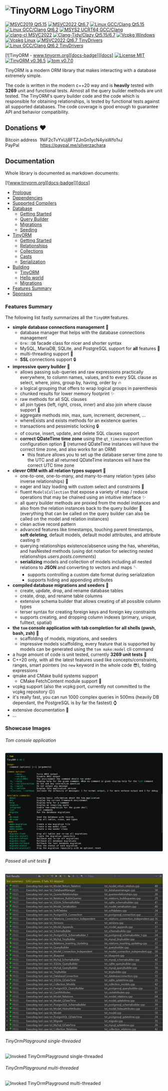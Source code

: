 <h1><img src="https://github.com/silverqx/TinyORM/blob/main/resources/icons/logo-optim.svg" width="34" height="34" alt="TinyORM Logo" align="center">&nbsp;TinyORM</h1>

[![MSVC2019 Qt5.15][action-msvc2019-qt5-badge]][action-msvc2019-qt5]
[![MSVC2022 Qt6.7][action-msvc2022-qt6-badge]][action-msvc2022-qt6]
[![Linux GCC/Clang Qt5.15][action-linux-qt5-badge]][action-linux-qt5]
[![Linux GCC/Clang Qt6.2][action-linux-qt6-badge]][action-linux-qt6]
[![MSYS2 UCRT64 GCC/Clang][action-mingw-badge]][action-mingw]
[![clang-cl MSVC2022][action-clang-cl-badge]][action-clang-cl]
[![Clang-Tidy/Clazy Qt5.15/6.7][action-analyzers-qt5-qt6-badge]][action-analyzers-qt5-qt6]
[![Vcpkg Windows][action-vcpkg-windows-badge]][action-vcpkg-windows]
[![Vcpkg Linux][action-vcpkg-linux-badge]][action-vcpkg-linux]
[![MSVC2022 Qt6.7 TinyDrivers][action-msvc2022-qt6-drivers-badge]][action-msvc2022-qt6-drivers]
[![Linux GCC/Clang Qt6.2 TinyDrivers][action-linux-qt6-drivers-badge]][action-linux-qt6-drivers]

[![TinyORM - www.tinyorm.org][docs-badge]][docs]
[![License MIT][license-badge]][license]
[![TinyORM v0.36.5][version-tinyorm-badge]][docs]
[![tom v0.7.0][version-tom-badge]][docs-tom]

TinyORM is a modern ORM library that makes interacting with a database extremely simple.

The code is written in the modern c++20 way and is __heavily__ tested with __3269__ unit and functional tests. Almost all the query builder methods are unit tested. The TinyORM's query builder code and the code which is responsible for obtaining relationships, is tested by functional tests against all supported databases. The code coverage is good enough to guarantee API and behavior compatibility.

## Donations ❤️

Bitcoin address&nbsp;&nbsp;1NiF2cTvYxUj8FTZJnGn1ycN4yisWfo1vJ<br/>
PayPal&nbsp;&nbsp;&nbsp;&nbsp;&nbsp;&nbsp;&nbsp;&nbsp;&nbsp;&nbsp;&nbsp;&nbsp;&nbsp;&nbsp;&nbsp;&nbsp;&nbsp;https://paypal.me/silverzachara

## Documentation

Whole library is documented as markdown documents:

[![www.tinyorm.org][docs-badge]][docs]

- [Prologue](/docs/README.mdx#prologue)
- [Dependencies](/docs/dependencies.mdx#dependencies)
- [Supported Compilers](/docs/supported-compilers.mdx#supported-compilers)
- [Database](/docs/database#database)
  - [Getting Started](/docs/database/getting-started.mdx#database-getting-started)
  - [Query Builder](/docs/database/query-builder.mdx#database-query-builder)
  - [Migrations](/docs/database/migrations.mdx#database-migrations)
  - [Seeding](/docs/database/seeding.mdx#database-seeding)
- [TinyORM](/docs/tinyorm#tinyorm)
  - [Getting Started](/docs/tinyorm/getting-started.mdx#tinyorm-getting-started)
  - [Relationships](/docs/tinyorm/relationships.mdx#tinyorm-relationships)
  - [Collections](/docs/tinyorm/collections.mdx#tinyorm-collections)
  - [Casts](/docs/tinyorm/casts.mdx#tinyorm-casting)
  - [Serialization](/docs/tinyorm/serialization.mdx#tinyorm-serialization)
- [Building](/docs/building#building)
  - [TinyORM](/docs/building/tinyorm.mdx#building-tinyorm)
  - [Hello world](/docs/building/hello-world.mdx#building-hello-world)
  - [Migrations](/docs/building/migrations.mdx#building-migrations)
- [Features Summary](/docs/features-summary.mdx#features-summary)
- [Sponsors](/docs/sponsors.mdx#sponsors)

### Features Summary

The following list fastly summarizes all the `TinyORM` features.

- __simple database connections management__ 🧬
  - database manager that helps with the database connections management
  - `Orm::DB` facade class for nicer and shorter syntax
  - MySQL, MariaDB, SQLite, and PostgreSQL support for __all__ features 💎
  - multi-threading support 👀
  - __SSL__ connections support 🔒
- __impressive query builder__ 🔧
  - allows passing sub-queries and raw expressions practically everywhere, to column names, values, and to every SQL clause as select, where, joins, group by, having, order by 🔥
  - a logical grouping that offers to wrap logical groups in parenthesis
  - chunked results for lower memory footprint ✨
  - raw methods for all SQL clauses
  - all join types (left, right, cross, inner) and also join where clause support 🫤
  - aggregate methods min, max, sum, increment, decrement, ...
  - whereExists and exists methods for an existence queries
  - transactions and pessimistic locking 🔒
  - of course, insert, update, and delete SQL clauses support
  - __correct QDateTime time zone__ using the `qt_timezone` connection configuration option 📅 (returned QDateTime instances will have the correct time zone, and also works for an ORM)
    - this feature allows you to set up the database server time zone to the UTC and all returned QDateTime instances will have the correct UTC time zone
- __clever ORM with all relation types support__ 🎉
  - one-to-one, one-to-many, and many-to-many relation types (also inverse relationships) 🧨
  - eager and lazy loading with custom select and constraints 🚀
  - fluent `ModelsCollection` that expose a variety of map / reduce operations that may be chained using an intuitive interface ✨
  - all query builder methods are proxied from the model instances and also from the relation instances back to the query builder 🤯 (everything that can be called on the query builder can also be called on the model and relation instances)
  - clean active record pattern
  - advanced features like timestamps, touching parent timestamps, __soft deleting__, default models, default model attributes, and attribute casting 🤓
  - querying relationships existence/absence using the has, whereHas, and hasNested methods (using dot notation for selecting nested relationships _users.posts.comments_)
  - __serializing__ models and collection of models including all nested relations to __JSON__ and converting to vectors and maps 🪡
    - supports controlling a custom date format during serialization
    - supports hiding and appending attributes
- __compiled database migrations and seeders__ 🕺
  - create, update, drop, and rename database tables
  - create, drop, and rename table columns
  - extensive schema builder that allows creating of all possible column types
  - terser syntax for creating foreign keys and foreign key constraints
  - supports creating, and dropping column indexes (primary, unique, fulltext, spatial)
- __the `tom` console application with tab completion for all shells (pwsh, bash, zsh)__ 🥳
  - scaffolding of models, migrations, and seeders
  - impressive models scaffolding, every feature that is supported by models can be generated using the `tom make:model` cli command
- a huge amount of code is unit tested, currently __3269 unit tests__ 🤯
- C++20 only, with all the latest features used like concepts/constraints, ranges, smart pointers (no `new` keyword in the whole code 😎), folding expressions
- qmake and CMake build systems support
  - CMake FetchContent module support 🤙
- vcpkg support (also the vcpkg port, currently not committed to the vcpkg repository ☹️)
- it's really fast, you can run 1000 complex queries in 500ms (heavily DB dependant, the PostgreSQL is by far the fastest) ⌚
- extensive documentation 📃
- ...

### Showcase Images

###### Tom console application
![Tom console application](/docs/database/assets/img/migrations/tom_cli.png)

###### Passed all unit tests 🥳
![Passed all unit tests](/docs/assets/img/features-summary/tinyorm-passed_all_unit_tests.png)

###### TinyOrmPlayground single-threaded
![Invoked TinyOrmPlayground single-threaded](/docs/assets/img/features-summary/tinyormplayground-single-threaded.png)

###### TinyOrmPlayground multi-threaded
![Invoked TinyOrmPlayground multi-threaded](/docs/assets/img/features-summary/tinyormplayground-multi-threaded.png)

[action-msvc2019-qt5]: https://github.com/silverqx/TinyORM/actions/workflows/msvc2019-qt5.yml
[action-msvc2019-qt5-badge]: https://github.com/silverqx/TinyORM/actions/workflows/msvc2019-qt5.yml/badge.svg
[action-msvc2022-qt6]: https://github.com/silverqx/TinyORM/actions/workflows/msvc2022-qt6.yml
[action-msvc2022-qt6-badge]: https://github.com/silverqx/TinyORM/actions/workflows/msvc2022-qt6.yml/badge.svg
[action-linux-qt5]: https://github.com/silverqx/TinyORM/actions/workflows/linux-qt5.yml
[action-linux-qt5-badge]: https://github.com/silverqx/TinyORM/actions/workflows/linux-qt5.yml/badge.svg
[action-linux-qt6]: https://github.com/silverqx/TinyORM/actions/workflows/linux-qt6.yml
[action-linux-qt6-badge]: https://github.com/silverqx/TinyORM/actions/workflows/linux-qt6.yml/badge.svg
[action-mingw]: https://github.com/silverqx/TinyORM/actions/workflows/msys2-ucrt64.yml
[action-mingw-badge]: https://github.com/silverqx/TinyORM/actions/workflows/msys2-ucrt64.yml/badge.svg
[action-clang-cl]: https://github.com/silverqx/TinyORM/actions/workflows/clang-cl-qt6.yml
[action-clang-cl-badge]: https://github.com/silverqx/TinyORM/actions/workflows/clang-cl-qt6.yml/badge.svg
[action-analyzers-qt5-qt6]: https://github.com/silverqx/TinyORM/actions/workflows/analyzers.yml
[action-analyzers-qt5-qt6-badge]: https://github.com/silverqx/TinyORM/actions/workflows/analyzers.yml/badge.svg
[action-vcpkg-windows]: https://github.com/silverqx/TinyORM/actions/workflows/vcpkg-windows.yml
[action-vcpkg-windows-badge]: https://github.com/silverqx/TinyORM/actions/workflows/vcpkg-windows.yml/badge.svg
[action-vcpkg-linux]: https://github.com/silverqx/TinyORM/actions/workflows/vcpkg-linux.yml
[action-vcpkg-linux-badge]: https://github.com/silverqx/TinyORM/actions/workflows/vcpkg-linux.yml/badge.svg
[action-msvc2022-qt6-drivers]: https://github.com/silverqx/TinyORM/actions/workflows/msvc2022-qt6-drivers.yml
[action-msvc2022-qt6-drivers-badge]: https://github.com/silverqx/TinyORM/actions/workflows/msvc2022-qt6-drivers.yml/badge.svg
[action-linux-qt6-drivers]: https://github.com/silverqx/TinyORM/actions/workflows/linux-qt6-drivers.yml
[action-linux-qt6-drivers-badge]: https://github.com/silverqx/TinyORM/actions/workflows/linux-qt6-drivers.yml/badge.svg
[docs-badge]: https://img.shields.io/badge/Docs-www.tinyorm.org-blue
[docs]: https://www.tinyorm.org
[docs-tom]: https://www.tinyorm.org/database/migrations
[license-badge]: https://img.shields.io/github/license/silverqx/TinyORM
[license]: https://github.com/silverqx/TinyORM/blob/main/LICENSE
[version-tinyorm-badge]: https://img.shields.io/badge/TinyORM-v0.36.5-blue
[version-tom-badge]: https://img.shields.io/badge/tom-v0.7.0-blue
